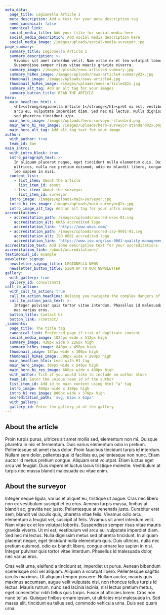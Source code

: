 ```yaml
---
meta_data:
  page_title: Legionella Article 1
  meta_description: Add a text for your meta description tag
  need_canonical: false
  canonical_link:
  social_media_title: Add your title for social media here
  social_media_description: Add social media description here
  social_media_image: /images/uploads/social-media-surveyor.jpg
page_summary:
  summary_title: Legionella Article 1
  summary_description: >-
    Vivamus sit amet interdum velit. Nam vitae ex et leo volutpat lobortis.
    Suspendisse semper risus vitae mauris gravida viverra.
  summary_image: /images/uploads/news-article4-summary.jpg
  summary_hiRes_image: /images/uploads/news-article4-summary@2x.jpg
  thumbnail_image: /images/uploads/news-article4.jpg
  thumbnail_hiRes_image: /images/uploads/news-article4@2x.jpg
  summary_alt_tag: Add an alt tag for your images
  summary_button_title: READ THE ARTICLE
hero:
  main_headline_html: >-
    <h1><strong>Legionella Article 1</strong></h1><p>Ut mi est, vestibulum vel
    arcu eu, vulputate imperdiet diam. Sed nec mi lectus. Nulla dignissim metus
    sed pharetra tincidunt.</p>
  main_hero_image: /images/uploads/hero-surveyor-standard.png
  main_hero_hi_res_image: /images/uploads/hero-surveyor-standard@2x.png
  main_hero_alt_tag: Add alt tag text for your image
author:
  with_author: true
  team_id: Sue
main_intro:
  with_intro_block: true
  intro_paragraph_text: >-
    In aliquam placerat neque, eget tincidunt nulla elementum quis. Duis
    ultrices, nulla nec pretium euismod, odio ex blandit libero, congue ornare
    leo sapien in nisi.
  content_list:
    - list_item: About the article
      list_item_id: about
    - list_item: About the surveyor
      list_item_id: surveyor
  intro_image: /images/uploads/main-surveyor.jpg
  intro_hi_res_image: /images/uploads/main-surveyor@2x.jpg
  intro_image_alt_tag: Add an alt tag for your intro image
accreditations:
  - accreditation_path: /images/uploads/accred-ukas-01.svg
    accreditation_alt: UKAS accredited logo
    accreditation_link: 'https://www.ukas.com/'
  - accreditation_path: /images/uploads/accred-iso-9001-01.svg
    accreditation_alt: ISO 9001 accredited logo
    accreditation_link: 'https://www.iso.org/iso-9001-quality-management.html'
accreditation_text: Add some descriptive text for your accreditations.
accreditation_link: /about/accreditations/
testimonial_id: example
newsletter_signup:
  newsletter_signup_title: LEGIONELLA NEWS
  newsletter_button_title: SIGN UP TO OUR NEWSLETTER
gallery:
  with_gallery: true
  gallery_id: consultant1
call_to_action:
  with_call_to_action: true
  call_to_action_headline: Helping you navigate the complex dangers of legionella
  call_to_action_para_text: >-
    Integer pulvinar quis tortor vitae interdum. Phasellus id malesuada dolor,
    nec varius eros.
  button_title: Contact Us
  button_link: /contact/
_comments:
  page_title: The title tag
  canonical_link: Preferred page if risk of duplicate content
  social_media_image: 1024px wide x 512px high
  summary_image: 420px wide x 226px high
  summary_hiRes_image: 840px x 450px high
  thumbnail_image: 154px wide x 100px high
  thumbnail_hiRes_image: 308px wide x 200px high
  main_headline_html: Lead with H1 tag
  main_hero_image: 300px wide x 240px high
  main_hero_hi_res_image: 600px wide x 480px high
  with_author: Tick if you would like to include an author block
  team_id: Enter the unique team_id of the author
  list_item_id: Add id to main content using html "a" tag
  intro_image: 400px wide x 188px high
  intro_hi_res_image: 800px wide x 376px high
  accreditation_path: 'svg, 62px x 62px'
  with_gallery:
  gallery_id: Enter the gallery_id of the gallery
---
```


## About the article

Proin turpis purus, ultrices sit amet mollis sed, elementum non mi. Quisque pharetra in nisi et fermentum. Duis varius elementum odio in pretium. Pellentesque sit amet risus dolor. Proin faucibus tincidunt turpis id interdum. Nullam sem dolor, pellentesque id facilisis eu, pellentesque non nunc. Etiam auctor id metus pretium congue. Aliquam erat volutpat. Etiam luctus eget arcu vel feugiat. Duis imperdiet luctus lacus tristique molestie. Vestibulum at turpis nec massa blandit malesuada eu vitae enim.

## About the surveyor

Integer neque ligula, varius et aliquet eu, tristique ut augue. Cras nec libero non ex vestibulum suscipit et eu eros. Aenean turpis massa, finibus at blandit ac, gravida nec justo. Pellentesque at venenatis justo. Curabitur erat sem, blandit vel iaculis quis, pharetra vitae felis. Vivamus odio arcu, elementum a feugiat vel, suscipit at felis. Vivamus sit amet interdum velit. Nam vitae ex et leo volutpat lobortis. Suspendisse semper risus vitae mauris gravida viverra. Ut mi est, vestibulum vel arcu eu, vulputate imperdiet diam. Sed nec mi lectus. Nulla dignissim metus sed pharetra tincidunt. In aliquam placerat neque, eget tincidunt nulla elementum quis. Duis ultrices, nulla nec pretium euismod, odio ex blandit libero, congue ornare leo sapien in nisi. Integer pulvinar quis tortor vitae interdum. Phasellus id malesuada dolor, nec varius eros.

Cras velit urna, eleifend a tincidunt at, imperdiet ut purus. Aenean bibendum scelerisque orci vel aliquam. Aliquam a volutpat libero. Pellentesque sagittis iaculis maximus. Ut aliquam tempor posuere. Nullam auctor, mauris quis maximus accumsan, augue velit vulputate nisi, non rhoncus tellus turpis id lectus. Mauris rutrum, nunc sed lacinia lacinia, nisl lectus pretium metus, eget consectetur nibh tellus quis turpis. Fusce at ultricies lorem. Cras non nunc tellus. Quisque finibus ornare ipsum, ut ultricies nisi malesuada in. Sed massa elit, tincidunt eu tellus sed, commodo vehicula urna. Duis sed quam urna.